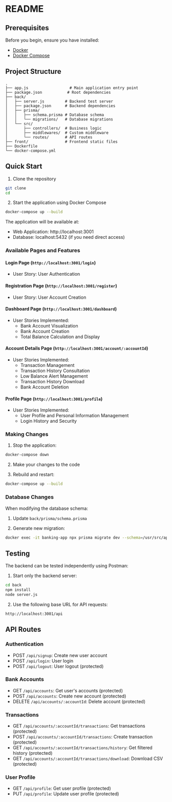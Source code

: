 # README

## Prerequisites

Before you begin, ensure you have installed:
- [Docker](https://docs.docker.com/get-docker/)
- [Docker Compose](https://docs.docker.com/compose/install/)

## Project Structure

```
.
├── app.js                  # Main application entry point
├── package.json           # Root dependencies
├── back/
│   ├── server.js         # Backend test server
│   ├── package.json      # Backend dependencies
│   ├── prisma/
│   │   ├── schema.prisma # Database schema
│   │   └── migrations/   # Database migrations
│   └── src/
│       ├── controllers/  # Business logic
│       ├── middlewares/  # Custom middleware
│       └── routes/       # API routes
├── front/                # Frontend static files
├── Dockerfile
└── docker-compose.yml
```

## Quick Start

1. Clone the repository
```bash
git clone 
cd 
```

2. Start the application using Docker Compose
```bash
docker-compose up --build
```

The application will be available at:
- Web Application: http://localhost:3001
- Database: localhost:5432 (if you need direct access)

### Available Pages and Features

#### Login Page (`http://localhost:3001/login`)
- User Story: User Authentication

#### Registration Page (`http://localhost:3001/register`)
- User Story: User Account Creation

#### Dashboard Page (`http://localhost:3001/dashboard`)
- User Stories Implemented:
  * Bank Account Visualization
  * Bank Account Creation
  * Total Balance Calculation and Display

#### Account Details Page (`http://localhost:3001/account/:accountId`)
- User Stories Implemented:
  * Transaction Management
  * Transaction History Consultation
  * Low Balance Alert Management
  * Transaction History Download
  * Bank Account Deletion

#### Profile Page (`http://localhost:3001/profile`)
- User Stories Implemented:
  * User Profile and Personal Information Management
  * Login History and Security

### Making Changes

1. Stop the application:
```bash
docker-compose down
```

2. Make your changes to the code

3. Rebuild and restart:
```bash
docker-compose up --build
```

### Database Changes

When modifying the database schema:

1. Update `back/prisma/schema.prisma`

2. Generate new migration:
```bash
docker exec -it banking-app npx prisma migrate dev --schema=/usr/src/app/back/prisma/schema.prisma --name your_migration_name
```

## Testing

The backend can be tested independently using Postman:

1. Start only the backend server:
```bash
cd back
npm install
node server.js
```

2. Use the following base URL for API requests:
```
http://localhost:3001/api
```

## API Routes

### Authentication
- POST `/api/signup`: Create new user account
- POST `/api/login`: User login
- POST `/api/logout`: User logout (protected)

### Bank Accounts
- GET `/api/accounts`: Get user's accounts (protected)
- POST `/api/accounts`: Create new account (protected)
- DELETE `/api/accounts/:accountId`: Delete account (protected)

### Transactions
- GET `/api/accounts/:accountId/transactions`: Get transactions (protected)
- POST `/api/accounts/:accountId/transactions`: Create transaction (protected)
- GET `/api/accounts/:accountId/transactions/history`: Get filtered history (protected)
- GET `/api/accounts/:accountId/transactions/download`: Download CSV (protected)

### User Profile
- GET `/api/profile`: Get user profile (protected)
- PUT `/api/profile`: Update user profile (protected)
